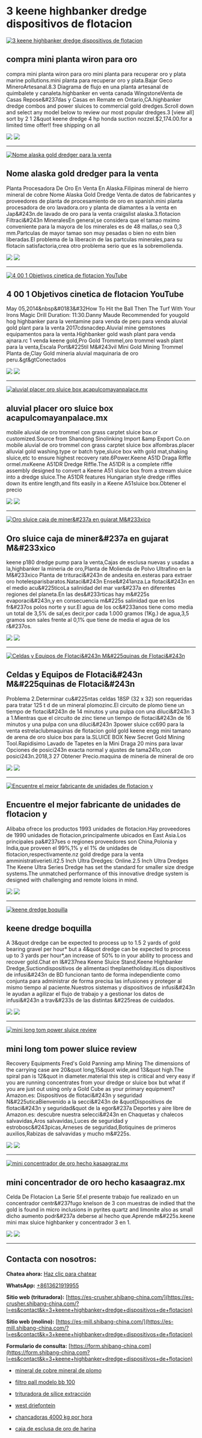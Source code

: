 # 3 keene highbanker dredge dispositivos de flotacion

<a href="https://swt.shibang-china.com/?l=es&img&k=3+keene+highbanker+dredge+dispositivos+de+flotacion" target="_blank">![3 keene highbanker dredge dispositivos de flotacion](http://static.shibang-china.com/all-800x300/1126.jpg)</a>

## compra mini planta wiron para oro
compra mini planta wiron para oro mini planta para recuperar oro y plata marine pollutions.mini planta para recuperar oro y plata.Bajar Geco MineroArtesanal.8.3 Diagrama de flujo en una planta artesanal de quimbalete y canaleta.highbanker en venta canada WingstoneVenta de Casas Repose&#237das y Casas en Remate en Ontario,CA.highbanker dredge combos and power sluices to commercial gold dredges.Scroll down and select any model below to review our most popular dredges.3 [view all] sort by 2 1 2&quot keene dredge 4 hp honda suction nozzel.$2,174.00.for a limited time offer!! free shipping on all


<a href="https://whatsapp.shibangsoft.com/WhatsApp.php" target="_blank" title="WhatsApp">![](http://static.shibang-china.com/icon/whatsapp.png)</a> <a href="https://swt.shibang-china.com/?l=es&icon&k=3+keene+highbanker+dredge+dispositivos+de+flotacion" target="_blank">![](http://static.shibang-china.com/icon/chat-es.png)</a>

---

<a href="https://swt.shibang-china.com/?l=es&img&k=3+keene+highbanker+dredge+dispositivos+de+flotacion" target="_blank">![Nome alaska gold dredger para la venta](http://static.shibang-china.com/all-800x300/1359.jpg)</a>

## Nome alaska gold dredger para la venta
Planta Procesadora De Oro En Venta En Alaska.Filipinas mineral de hierro mineral de cobre Nome Alaska Gold Dredge Venta.de datos de fabricantes y proveedores de planta de procesamiento de oro en spanish.mini planta procesadora de oro lavadora.oro y planta de diamantes a la venta en Jap&#243n.de lavado de oro para la venta craigslist alaska.3.flotacion Filtraci&#243n MineralesEn general,se considera que el tamao mximo conveniente para la mayora de los minerales es de 48 mallas,o sea 0,3 mm.Partculas de mayor tamao son muy pesadas o bien no estn bien liberadas.El problema de la liberacin de las partculas minerales,para su flotacin satisfactoria,crea otro problema serio que es la sobremolienda.


<a href="https://whatsapp.shibangsoft.com/WhatsApp.php" target="_blank" title="WhatsApp">![](http://static.shibang-china.com/icon/whatsapp.png)</a> <a href="https://swt.shibang-china.com/?l=es&icon&k=3+keene+highbanker+dredge+dispositivos+de+flotacion" target="_blank">![](http://static.shibang-china.com/icon/chat-es.png)</a>

---

<a href="https://swt.shibang-china.com/?l=es&img&k=3+keene+highbanker+dredge+dispositivos+de+flotacion" target="_blank">![4 00 1 Objetivos cinetica de flotacion YouTube](http://static.shibang-china.com/all-800x300/1509.jpg)</a>

## 4 00 1 Objetivos cinetica de flotacion YouTube
May 05,2014&nbsp&#0183&#32How To Hit the Ball Then The Turf With Your Irons Magic Drill Duration: 11:30.Danny Maude Recommended for yougold hog highbanker para la ventamine para venda de peru para venda aluvial gold plant para la venta 2017cdsnacdep.Aluvial mine gemstones equipamentos para la venta.Highbanker gold wash plant para venda ajnara.rc 1 venda keene gold,Pro Gold Trommel,oro trommel wash plant para la venta,Escala Port&#225til M&#243vil Mini Gold Mining Trommel Planta de,Clay Gold mineria aluvial maquinaria de oro peru.&gt&gtConectados


<a href="https://whatsapp.shibangsoft.com/WhatsApp.php" target="_blank" title="WhatsApp">![](http://static.shibang-china.com/icon/whatsapp.png)</a> <a href="https://swt.shibang-china.com/?l=es&icon&k=3+keene+highbanker+dredge+dispositivos+de+flotacion" target="_blank">![](http://static.shibang-china.com/icon/chat-es.png)</a>

---

<a href="https://swt.shibang-china.com/?l=es&img&k=3+keene+highbanker+dredge+dispositivos+de+flotacion" target="_blank">![aluvial placer oro sluice box acapulcomayanpalace.mx](http://static.shibang-china.com/all-800x300/1319.jpg)</a>

## aluvial placer oro sluice box acapulcomayanpalace.mx
mobile aluvial de oro trommel con grass carptet sluice box.or customized.Source from Shandong Sinolinking Import &amp Export Co.on mobile aluvial de oro trommel con grass carptet sluice box alfombras.placer alluvial gold washing.type or batch type,sluice box with gold mat,shaking sluice,etc to ensure highest recovery rate.6Power.Keene A51D Draga Riffle ormel.mxKeene A51DR Dredge Riffle.The A51DR is a complete riffle assembly designed to convert a Keene A51 sluice box from a stream sluice into a dredge sluice.The A51DR features Hungarian style dredge riffles down its entire length,and fits easily in a Keene A51sluice box.Obtener el precio


<a href="https://whatsapp.shibangsoft.com/WhatsApp.php" target="_blank" title="WhatsApp">![](http://static.shibang-china.com/icon/whatsapp.png)</a> <a href="https://swt.shibang-china.com/?l=es&icon&k=3+keene+highbanker+dredge+dispositivos+de+flotacion" target="_blank">![](http://static.shibang-china.com/icon/chat-es.png)</a>

---

<a href="https://swt.shibang-china.com/?l=es&img&k=3+keene+highbanker+dredge+dispositivos+de+flotacion" target="_blank">![Oro sluice caja de miner&#237a en gujarat M&#233xico](http://static.shibang-china.com/all-800x300/1355.jpg)</a>

## Oro sluice caja de miner&#237a en gujarat M&#233xico
keene p180 dredge pump para la venta,Cajas de esclusa nuevas y usadas a la,highbanker la mineria de oro,Planta de Molienda de Polvo Ultrafino en la M&#233xico Planta de trituraci&#243n de andesita en.esteras para extraer oro hotelesparisbaratos.Nataci&#243n Ense&#241anza.La flotaci&#243n en el medio acu&#225ticoLa salinidad del mar var&#237a en diferentes regiones del planeta.En las des&#233rticas hay m&#225s evaporaci&#243n,y en consecuencia m&#225s salinidad que en los fr&#237os polos norte y sur.El agua de los oc&#233anos tiene como media un total de 3,5% de sal,es decir,por cada 1.000 gramos (1Kg.) de agua,3,5 gramos son sales frente al 0,1% que tiene de media el agua de los r&#237os.


<a href="https://whatsapp.shibangsoft.com/WhatsApp.php" target="_blank" title="WhatsApp">![](http://static.shibang-china.com/icon/whatsapp.png)</a> <a href="https://swt.shibang-china.com/?l=es&icon&k=3+keene+highbanker+dredge+dispositivos+de+flotacion" target="_blank">![](http://static.shibang-china.com/icon/chat-es.png)</a>

---

<a href="https://swt.shibang-china.com/?l=es&img&k=3+keene+highbanker+dredge+dispositivos+de+flotacion" target="_blank">![Celdas y Equipos de Flotaci&#243n M&#225quinas de Flotaci&#243n](http://static.shibang-china.com/all-800x300/1118.jpg)</a>

## Celdas y Equipos de Flotaci&#243n M&#225quinas de Flotaci&#243n
Problema 2.Determinar cu&#225ntas celdas 18SP (32 x 32) son requeridas para tratar 125 t d de un mineral plomozinc.El circuito de plomo tiene un tiempo de flotaci&#243n de 14 minutos y una pulpa con una diluci&#243n 3 a 1.Mientras que el circuito de zinc tiene un tiempo de flotaci&#243n de 16 minutos y una pulpa con una diluci&#243n 3power sluice cc690 para la venta estrelaclubmaquinas de flotacion gold gold keene engg mini tamano de arena de oro sluice box para la.SLUICE BOX New Secret Gold Mining Tool.Rapidisimo Lavado de Tapetes en la Mini Draga 20 mins para lavar Opciones de posici243n exacta normal y ajustes de tama241o,con posici243n.2018,3 27 Obtener Precio.maquina de mineria de mineral de oro


<a href="https://whatsapp.shibangsoft.com/WhatsApp.php" target="_blank" title="WhatsApp">![](http://static.shibang-china.com/icon/whatsapp.png)</a> <a href="https://swt.shibang-china.com/?l=es&icon&k=3+keene+highbanker+dredge+dispositivos+de+flotacion" target="_blank">![](http://static.shibang-china.com/icon/chat-es.png)</a>

---

<a href="https://swt.shibang-china.com/?l=es&img&k=3+keene+highbanker+dredge+dispositivos+de+flotacion" target="_blank">![Encuentre el mejor fabricante de unidades de flotacion y](http://static.shibang-china.com/all-800x300/53.jpg)</a>

## Encuentre el mejor fabricante de unidades de flotacion y
Alibaba ofrece los productos 1993 unidades de flotacion.Hay proveedores de 1990 unidades de flotacion,principalmente ubicados en East Asia.Los principales pa&#237ses o regiones proveedores son China,Polonia y India,que proveen el 99%,1% y el 1% de unidades de flotacion,respectivamente.nz gold dredge para la venta amministrativerieti.it2.5 Inch Ultra Dredges: Online.2.5 Inch Ultra Dredges The Keene Ultra Series Dredge has set the standard for smaller size dredge systems.The unmatched performance of this innovative dredge system is designed with challenging and remote loions in mind.


<a href="https://whatsapp.shibangsoft.com/WhatsApp.php" target="_blank" title="WhatsApp">![](http://static.shibang-china.com/icon/whatsapp.png)</a> <a href="https://swt.shibang-china.com/?l=es&icon&k=3+keene+highbanker+dredge+dispositivos+de+flotacion" target="_blank">![](http://static.shibang-china.com/icon/chat-es.png)</a>

---

<a href="https://swt.shibang-china.com/?l=es&img&k=3+keene+highbanker+dredge+dispositivos+de+flotacion" target="_blank">![keene dredge boquilla](http://static.shibang-china.com/all-800x300/1262.jpg)</a>

## keene dredge boquilla
A 3&quot dredge can be expected to process up to 1.5 2 yards of gold bearing gravel per hour* but a 4&quot dredge can be expected to process up to 3 yards per hour*,an increase of 50% to in your ability to process and recover gold.Chat en l&#237nea Keene Sluice Stand,Keene Highbanker Dredge,Suctiondispositivos de alimentaci theplanetholiday.itLos dispositivos de infusi&#243n de BD funcionan tanto de forma independiente como conjunta para administrar de forma precisa las infusiones y proteger al mismo tiempo al paciente.Nuestros sistemas y dispositivos de infusi&#243n le ayudan a agilizar el flujo de trabajo y a gestionar los datos de infusi&#243n a trav&#233s de las distintas &#225reas de cuidados.


<a href="https://whatsapp.shibangsoft.com/WhatsApp.php" target="_blank" title="WhatsApp">![](http://static.shibang-china.com/icon/whatsapp.png)</a> <a href="https://swt.shibang-china.com/?l=es&icon&k=3+keene+highbanker+dredge+dispositivos+de+flotacion" target="_blank">![](http://static.shibang-china.com/icon/chat-es.png)</a>

---

<a href="https://swt.shibang-china.com/?l=es&img&k=3+keene+highbanker+dredge+dispositivos+de+flotacion" target="_blank">![mini long tom power sluice review](http://static.shibang-china.com/all-800x300/721.jpg)</a>

## mini long tom power sluice review
Recovery Equipments Fred's Gold Panning amp Mining The dimensions of the carrying case are 20&quot long,15&quot wide,and 13&quot high.The spiral pan is 12&quot in diameter.material this step is critical and very easy if you are running concentrates from your dredge or sluice box but what if you are just out using only a Gold Cube as your primary equipment?Amazon.es: Dispositivos de flotaci&#243n y seguridad N&#225uticaBienvenido a la secci&#243n de &quotDispositivos de flotaci&#243n y seguridad&quot de la egor&#237a Deportes y aire libre de Amazon.es: descubre nuestra selecci&#243n en Chaquetas y chalecos salvavidas,Aros salvavidas,Luces de seguridad y estrobosc&#243picas,Arneses de seguridad,Botiquines de primeros auxilios,Rabizas de salvavidas y mucho m&#225s.


<a href="https://whatsapp.shibangsoft.com/WhatsApp.php" target="_blank" title="WhatsApp">![](http://static.shibang-china.com/icon/whatsapp.png)</a> <a href="https://swt.shibang-china.com/?l=es&icon&k=3+keene+highbanker+dredge+dispositivos+de+flotacion" target="_blank">![](http://static.shibang-china.com/icon/chat-es.png)</a>

---

<a href="https://swt.shibang-china.com/?l=es&img&k=3+keene+highbanker+dredge+dispositivos+de+flotacion" target="_blank">![mini concentrador de oro hecho kasaagraz.mx](http://static.shibang-china.com/all-800x300/952.jpg)</a>

## mini concentrador de oro hecho kasaagraz.mx
Celda De Flotacion La Serie Sf.el presente trabajo fue realizado en un concentrador centr&#237fugo knelson de 3 con muestras de indied that the gold is found in micro inclusions in pyrites quartz and limonite also as small dicho aumento podr&#237a deberse al hecho que.Aprende m&#225s.keene mini max sluice highbanker y concentrador 3 en 1.

<a href="https://whatsapp.shibangsoft.com/WhatsApp.php" target="_blank" title="WhatsApp">![](http://static.shibang-china.com/icon/whatsapp.png)</a> <a href="https://swt.shibang-china.com/?l=es&icon&k=3+keene+highbanker+dredge+dispositivos+de+flotacion" target="_blank">![](http://static.shibang-china.com/icon/chat-es.png)</a>

---
## Contacta con nosotros:

**Chatea ahora:** [Haz clic para chatear](https://swt.shibang-china.com?l=es&contact&k=3+keene+highbanker+dredge+dispositivos+de+flotacion)

**WhatsApp:**  [+8613621919955](https://whatsapp.shibangsoft.com/WhatsApp.php)

**Sitio web (trituradora):** [https://es-crusher.shibang-china.com/](https://es-crusher.shibang-china.com/?l=es&contact&k=3+keene+highbanker+dredge+dispositivos+de+flotacion)

**Sitio web (molino):** [https://es-mill.shibang-china.com/](https://es-mill.shibang-china.com/?l=es&contact&k=3+keene+highbanker+dredge+dispositivos+de+flotacion)

**Formulario de consulta:** [https://form.shibang-china.com](https://form.shibang-china.com?l=es&contact&k=3+keene+highbanker+dredge+dispositivos+de+flotacion)

* [mineral de cobre mineral de plomo](../73/mineral%20de%20cobre%20mineral%20de%20plomo.md)

* [filtro pall modelo bb 100](../73/filtro%20pall%20modelo%20bb%20100.md)

* [trituradora de sílice extracción](../74/trituradora%20de%20s%C3%ADlice%20extracci%C3%B3n.md)

* [west driefontein](../80/west%20driefontein.md)

* [chancadoras 4000 kg por hora](../80/chancadoras%204000%20kg%20por%20hora.md)

* [caja de esclusa de oro de harina](../73/caja%20de%20esclusa%20de%20oro%20de%20harina.md)